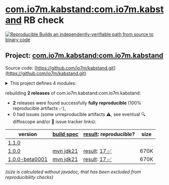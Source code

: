 [com.io7m.kabstand:com.io7m.kabstand](https://central.sonatype.com/artifact/com.io7m.kabstand/com.io7m.kabstand/versions) RB check
=======

[![Reproducible Builds](https://reproducible-builds.org/images/logos/rb.svg) an independently-verifiable path from source to binary code](https://reproducible-builds.org/)

## Project: [com.io7m.kabstand:com.io7m.kabstand](https://central.sonatype.com/artifact/com.io7m.kabstand/com.io7m.kabstand/versions)

Source code: [https://github.com/io7m/kabstand.git](https://github.com/io7m/kabstand.git)

<details><summary>This project defines 4 modules:</summary>

* [com.io7m.kabstand:com.io7m.kabstand](https://central.sonatype.com/artifact/com.io7m.kabstand/com.io7m.kabstand/1.0.0)
* [com.io7m.kabstand:com.io7m.kabstand.core](https://central.sonatype.com/artifact/com.io7m.kabstand/com.io7m.kabstand.core/1.0.0)
* [com.io7m.kabstand:com.io7m.kabstand.generation](https://central.sonatype.com/artifact/com.io7m.kabstand/com.io7m.kabstand.generation/1.0.0)
* [com.io7m.kabstand:com.io7m.kabstand.tests](https://central.sonatype.com/artifact/com.io7m.kabstand/com.io7m.kabstand.tests/1.0.0)
</details>

rebuilding **2 releases** of com.io7m.kabstand:com.io7m.kabstand:
- **2** releases were found successfully **fully reproducible** (100% reproducible artifacts :white_check_mark:),
- 0 had issues (some unreproducible artifacts :warning:, see eventual :mag: diffoscope and/or :memo: issue tracker links):

| version | [build spec](/BUILDSPEC.md) | [result](https://reproducible-builds.org/docs/jvm/): reproducible? | size |
| -- | --------- | ------ | -- |
| [1.1.0](https://central.sonatype.com/artifact/com.io7m.kabstand/com.io7m.kabstand/1.1.0/pom) | | | |
| [1.0.0](https://central.sonatype.com/artifact/com.io7m.kabstand/com.io7m.kabstand/1.0.0/pom) | [mvn jdk21](com.io7m.kabstand-1.0.0.buildspec) | [result](com.io7m.kabstand-1.0.0.buildinfo): [17 :white_check_mark: ](com.io7m.kabstand-1.0.0.buildcompare) | 670K |
| [1.0.0-beta0001](https://central.sonatype.com/artifact/com.io7m.kabstand/com.io7m.kabstand/1.0.0-beta0001/pom) | [mvn jdk21](com.io7m.kabstand-1.0.0-beta0001.buildspec) | [result](com.io7m.kabstand-1.0.0-beta0001.buildinfo): [17 :white_check_mark: ](com.io7m.kabstand-1.0.0-beta0001.buildcompare) | 670K |

<i>(size is calculated without javadoc, that has been excluded from reproducibility checks)</i>

